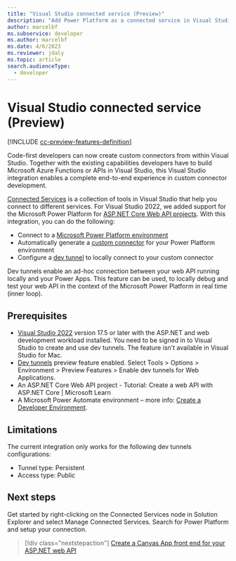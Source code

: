 ```yaml
---
title: "Visual Studio connected service (Preview)"
description: "Add Power Platform as a connected service in Visual Studio to create a Custom Connector."
author: marcelbf
ms.subservice: developer
ms.author: marcelbf
ms.date: 4/6/2023
ms.reviewer: jdaly
ms.topic: article
search.audienceType: 
  - developer
---
```

# Visual Studio connected service (Preview)

[!INCLUDE [cc-preview-features-definition](../includes/cc-preview-features-definition.md)]

Code-first developers can now create custom connectors from within Visual Studio. Together with the existing capabilities developers have to build Microsoft Azure Functions or APIs in Visual Studio, this Visual Studio integration enables a complete end-to-end experience in custom connector development.

[Connected Services](https://learn.microsoft.com/en-us/visualstudio/azure/overview-connected-services?view=vs-2022) is a collection of tools in Visual Studio that help you connect to different services. For Visual Studio 2022, we added support for the Microsoft Power Platform for [ASP.NET Core Web API projects](https://learn.microsoft.com/en-us/aspnet/core/tutorials/first-web-api?view=aspnetcore-7.0&tabs=visual-studio). With this integration, you can do the following:

- Connect to a [Microsoft Power Platform environment](https://learn.microsoft.com/en-us/power-platform/admin/create-environment)
- Automatically generate a [custom connector](https://learn.microsoft.com/en-us/connectors/custom-connectors/) for your Power Platform environment
- Configure a [dev tunnel](https://learn.microsoft.com/en-us/aspnet/core/test/dev-tunnels?view=aspnetcore-7.0) to locally connect to your custom connector

Dev tunnels enable an ad-hoc connection between your web API running locally and your Power Apps. This feature can be used, to locally debug and test your web API in the context of the Microsoft Power Platform in real time (inner loop).

## Prerequisites

- [Visual Studio 2022](https://visualstudio.microsoft.com/vs/) version 17.5 or later with the ASP.NET and web development workload installed. You need to be signed in to Visual Studio to create and use dev tunnels. The feature isn't available in Visual Studio for Mac.
- [Dev tunnels](https://learn.microsoft.com/en-us/aspnet/core/test/dev-tunnels?view=aspnetcore-7.0) preview feature enabled. Select Tools > Options > Environment > Preview Features > Enable dev tunnels for Web Applications.
- An ASP.NET Core Web API project - Tutorial: Create a web API with ASP.NET Core | Microsoft Learn
- A Microsoft Power Automate environment – more info: [Create a Developer Environment](https://review.learn.microsoft.com/en-us/power-platform/developer/create-developer-environment).

## Limitations

The current integration only works for the following dev tunnels configurations:
- Tunnel type: Persistent
- Access type: Public

## Next steps

Get started by right-clicking on the Connected Services node in Solution Explorer and select Manage Connected Services. Search for Power Platform and setup your connection.

> [!div class="nextstepaction"]
> [Create a Canvas App front end for your ASP.NET web API](visual-studio-create-canvas-app.md)<br/>

